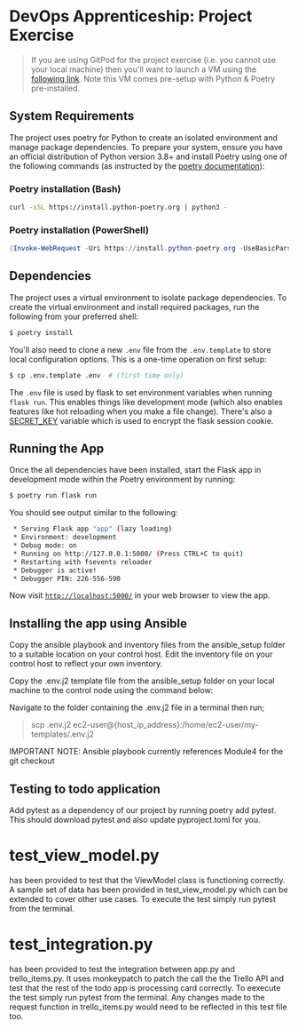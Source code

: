 # DevOps Apprenticeship: Project Exercise

> If you are using GitPod for the project exercise (i.e. you cannot use your local machine) then you'll want to launch a VM using the [following link](https://gitpod.io/#https://github.com/CorndelWithSoftwire/DevOps-Course-Starter). Note this VM comes pre-setup with Python & Poetry pre-installed.

## System Requirements

The project uses poetry for Python to create an isolated environment and manage package dependencies. To prepare your system, ensure you have an official distribution of Python version 3.8+ and install Poetry using one of the following commands (as instructed by the [poetry documentation](https://python-poetry.org/docs/#system-requirements)):

### Poetry installation (Bash)

```bash
curl -sSL https://install.python-poetry.org | python3 -
```

### Poetry installation (PowerShell)

```powershell
(Invoke-WebRequest -Uri https://install.python-poetry.org -UseBasicParsing).Content | py -
```

## Dependencies

The project uses a virtual environment to isolate package dependencies. To create the virtual environment and install required packages, run the following from your preferred shell:

```bash
$ poetry install
```

You'll also need to clone a new `.env` file from the `.env.template` to store local configuration options. This is a one-time operation on first setup:

```bash
$ cp .env.template .env  # (first time only)
```

The `.env` file is used by flask to set environment variables when running `flask run`. This enables things like development mode (which also enables features like hot reloading when you make a file change). There's also a [SECRET_KEY](https://flask.palletsprojects.com/en/1.1.x/config/#SECRET_KEY) variable which is used to encrypt the flask session cookie.

## Running the App

Once the all dependencies have been installed, start the Flask app in development mode within the Poetry environment by running:
```bash
$ poetry run flask run
```

You should see output similar to the following:
```bash
 * Serving Flask app "app" (lazy loading)
 * Environment: development
 * Debug mode: on
 * Running on http://127.0.0.1:5000/ (Press CTRL+C to quit)
 * Restarting with fsevents reloader
 * Debugger is active!
 * Debugger PIN: 226-556-590
```
Now visit [`http://localhost:5000/`](http://localhost:5000/) in your web browser to view the app.

## Installing the app using Ansible

Copy the ansible playbook and inventory files from the ansible_setup folder to a suitable location on your control host. Edit the inventory file on your control host to reflect your own inventory.

Copy the .env.j2 template file from the ansible_setup folder on your local machine to the control node using the command below:

Navigate to the folder containing the .env.j2 file in a terminal then run;
>scp .env.j2 ec2-user@{host_ip_address}:/home/ec2-user/my-templates/.env.j2

IMPORTANT NOTE: Ansible playbook currently references Module4 for the git checkout

## Testing to todo application

Add pytest as a dependency of our project by running poetry add pytest. This should download pytest and also update pyproject.toml for you.

test_view_model.py 
==================
has been provided to test that the ViewModel class is functioning correctly.
A sample set of data has been provided in test_view_model.py which can be extended to cover other use cases.
To execute the test simply run pytest from the terminal.

test_integration.py
===================
has been provided to test the integration between app.py and trello_items.py. It uses monkeypatch to patch the call the the Trello API and test that the rest of the todo app is processing card correctly.
To eexecute the test simply run pytest from the terminal. Any changes made to the request function in trello_items.py would need to be reflected in this test file too.

